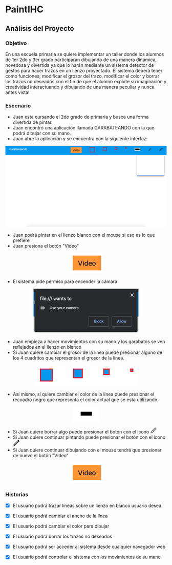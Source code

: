 # PaintIHC



## Análisis del Proyecto

### Objetivo

En una escuela primaria se quiere implementar un taller donde los alumnos de 1er 2do y 3er grado participaran dibujando de una manera dinámica, novedosa y divertida ya que lo harán mediante un sistema detector de gestos para hacer trazos en un lienzo proyectado.
 El sistema deberá tener como funciones; modificar el grosor del trazo, modificar el color y borrar los trazos no deseados con el fin de que el alumno explote su imaginación y creatividad interactuando y dibujando de una manera peculiar y nunca antes vista! 

### Escenario

- Juan esta cursando el 2do grado de primaria y busca una forma divertida de pintar.
- Juan encontró una aplicación llamada GARABATEANDO con la que podrá dibujar con su mano. 
- Juan abre la aplicación y se encuentra con la siguiente interfaz:

<p align="center">
  <img src="https://github.com/dannyhvalenz/Hand-Paint/blob/master/Analisis/Imagenes/GARABATEANDO.png">
</p>

- Juan podrá pintar en el lienzo blanco con el mouse si eso es lo que prefiere
- Juan presiona el botón "Video"

<p align="center">
  <img src="https://github.com/dannyhvalenz/Hand-Paint/blob/master/Analisis/Imagenes/Video.png">
</p>


- El sistema pide permiso para encender la cámara

<p align="center">
  <img src="https://github.com/dannyhvalenz/Hand-Paint/blob/master/Analisis/Imagenes/Permisos.png">
</p>

- Juan empieza a hacer movimientos con su mano y los garabatos se ven reflejados en el lienzo en blanco
- Si Juan quiere cambiar el grosor de la linea puede presionar alguno de los 4 cuadritos que representan el grosor de la linea. 

<p align="center">
  <img src="https://github.com/dannyhvalenz/Hand-Paint/blob/master/Analisis/Imagenes/Grosor.png">
</p>

- Así mismo, si quiere cambiar el color de la linea puede presionar el recuadro negro que representa el color actual que se esta utilizando

<p align="center">
  <img src="https://github.com/dannyhvalenz/Hand-Paint/blob/master/Analisis/Imagenes/Color.png">
</p>

- Si Juan quiere borrar algo puede presionar el botón con el icono <img src="https://github.com/dannyhvalenz/Hand-Paint/blob/master/Paint/img/borrador.png" alt="borrador" width="20" height="20" />
- Si Juan quiere continuar pintando puede presionar el botón con el icono <img src="https://github.com/dannyhvalenz/Hand-Paint/blob/master/Paint/img/lapiz.png" width="20" height="20" />
- Si Juan quiere continuar dibujando con el mouse tendrá que presionar de nuevo el botón "Video"

<p align="center">
  <img src="https://github.com/dannyhvalenz/Hand-Paint/blob/master/Analisis/Imagenes/Video.png">
</p>

### Historias

- [x] El usuario podrá trazar líneas sobre un lienzo en blanco usuario desea

- [x] El usuario podrá cambiar el ancho de la línea
- [x] El usuario podrá cambiar el color para dibujar
- [x] El usuario podrá borrar los trazos no deseados
- [x] El usuario podrá ser acceder al sistema desde cualquier navegador web 
- [x] El usuario podrá controlar el sistema con los movimientos de su mano
